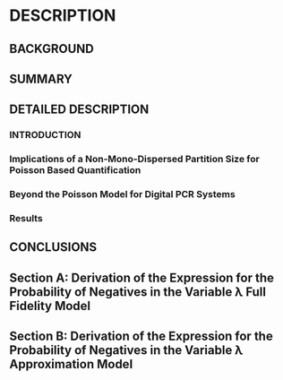 # DESCRIPTION

## BACKGROUND

## SUMMARY

## DETAILED DESCRIPTION

### INTRODUCTION

### Implications of a Non-Mono-Dispersed Partition Size for Poisson Based Quantification

### Beyond the Poisson Model for Digital PCR Systems

### Results

## CONCLUSIONS

## Section A: Derivation of the Expression for the Probability of Negatives in the Variable λ Full Fidelity Model

## Section B: Derivation of the Expression for the Probability of Negatives in the Variable λ Approximation Model

